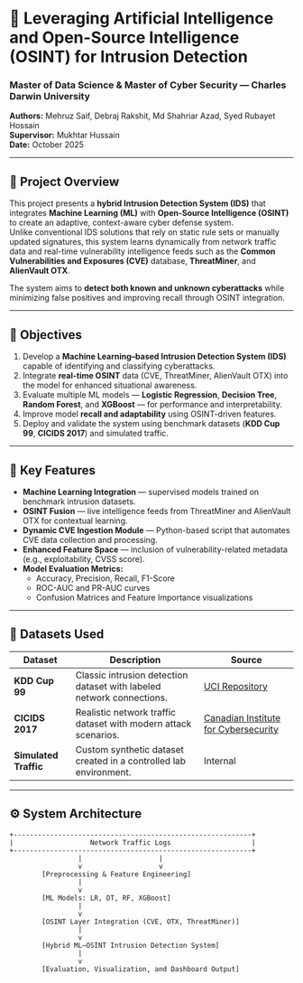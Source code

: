 # 🚀 Leveraging Artificial Intelligence and Open-Source Intelligence (OSINT) for Intrusion Detection

### Master of Data Science & Master of Cyber Security — Charles Darwin University  
**Authors:** Mehruz Saif, Debraj Rakshit, Md Shahriar Azad, Syed Rubayet Hossain  
**Supervisor:** Mukhtar Hussain  
**Date:** October 2025  

---

## 📘 Project Overview

This project presents a **hybrid Intrusion Detection System (IDS)** that integrates **Machine Learning (ML)** with **Open-Source Intelligence (OSINT)** to create an adaptive, context-aware cyber defense system.  
Unlike conventional IDS solutions that rely on static rule sets or manually updated signatures, this system learns dynamically from network traffic data and real-time vulnerability intelligence feeds such as the **Common Vulnerabilities and Exposures (CVE)** database, **ThreatMiner**, and **AlienVault OTX**.

The system aims to **detect both known and unknown cyberattacks** while minimizing false positives and improving recall through OSINT integration.

---

## 🎯 Objectives

1. Develop a **Machine Learning–based Intrusion Detection System (IDS)** capable of identifying and classifying cyberattacks.  
2. Integrate **real-time OSINT** data (CVE, ThreatMiner, AlienVault OTX) into the model for enhanced situational awareness.  
3. Evaluate multiple ML models — **Logistic Regression**, **Decision Tree**, **Random Forest**, and **XGBoost** — for performance and interpretability.  
4. Improve model **recall and adaptability** using OSINT-driven features.  
5. Deploy and validate the system using benchmark datasets (**KDD Cup 99**, **CICIDS 2017**) and simulated traffic.

---

## 🧠 Key Features

- **Machine Learning Integration** — supervised models trained on benchmark intrusion datasets.  
- **OSINT Fusion** — live intelligence feeds from ThreatMiner and AlienVault OTX for contextual learning.  
- **Dynamic CVE Ingestion Module** — Python-based script that automates CVE data collection and processing.  
- **Enhanced Feature Space** — inclusion of vulnerability-related metadata (e.g., exploitability, CVSS score).  
- **Model Evaluation Metrics:**  
  - Accuracy, Precision, Recall, F1-Score  
  - ROC-AUC and PR-AUC curves  
  - Confusion Matrices and Feature Importance visualizations  

---

## 🧩 Datasets Used

| Dataset | Description | Source |
|----------|--------------|--------|
| **KDD Cup 99** | Classic intrusion detection dataset with labeled network connections. | [UCI Repository](https://kdd.ics.uci.edu/databases/kddcup99/kddcup99.html) |
| **CICIDS 2017** | Realistic network traffic dataset with modern attack scenarios. | [Canadian Institute for Cybersecurity](https://www.unb.ca/cic/datasets/ids-2017.html) |
| **Simulated Traffic** | Custom synthetic dataset created in a controlled lab environment. | Internal |

---

## ⚙️ System Architecture

```text
+-----------------------------------------------------------+
|                   Network Traffic Logs                    |
+-----------------------------------------------------------+
                 |                   |
                 v                   v
        [Preprocessing & Feature Engineering]
                 |
                 v
        [ML Models: LR, DT, RF, XGBoost]
                 |
                 v
        [OSINT Layer Integration (CVE, OTX, ThreatMiner)]
                 |
                 v
        [Hybrid ML–OSINT Intrusion Detection System]
                 |
                 v
        [Evaluation, Visualization, and Dashboard Output]
